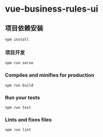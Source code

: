 # vue-business-rules-ui

## 项目依赖安装
```
npm install
```

### 项目开发
```
npm run serve
```

### Compiles and minifies for production
```
npm run build
```

### Run your tests
```
npm run test
```

### Lints and fixes files
```
npm run lint
```
